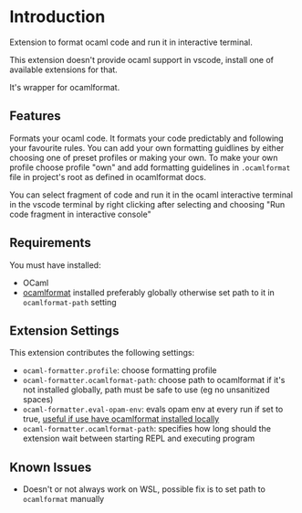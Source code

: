 # Introduction

Extension to format ocaml code and run it in interactive terminal.

This extension doesn't provide ocaml support in vscode, install one of available extensions for that.

It's wrapper for ocamlformat.

## Features

Formats your ocaml code.
It formats your code predictably and following your favourite rules.
You can add your own formatting guidlines by either choosing one of preset profiles or making your own.
To make your own profile choose profile "own" and add formatting guidelines in `.ocamlformat` file in project's root as defined in ocamlformat docs.

You can select fragment of code and run it in the ocaml interactive terminal in the vscode terminal by right clicking after selecting and choosing "Run code fragment in interactive console"

## Requirements

You must have installed:

- OCaml
- [ocamlformat](https://github.com/ocaml-ppx/ocamlformat) installed preferably globally otherwise set path to it in `ocamlformat-path` setting

## Extension Settings

This extension contributes the following settings:

- `ocaml-formatter.profile`: choose formatting profile
- `ocaml-formatter.ocamlformat-path`: choose path to ocamlformat if it's not installed globally, path must be safe to use (eg no unsanitized spaces)
- `ocaml-formatter.eval-opam-env`: evals opam env at every run if set to true, [useful if use have ocamlformat installed locally](https://github.com/badochov/ocamlformatter-vscode/issues/2#issuecomment-640237333)
- `ocaml-formatter.ocamlformat-path`: specifies how long should the extension wait between starting REPL and executing program

## Known Issues

- Doesn't or not always work on WSL, possible fix is to set path to `ocamlformat` manually
